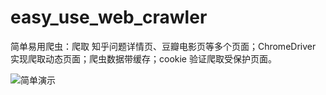 # easy_use_web_crawler
简单易用爬虫：爬取 知乎问题详情页、豆瓣电影页等多个页面；ChromeDriver 实现爬取动态页面；爬虫数据带缓存；cookie 验证爬取受保护页面。

![简单演示](simple_show.gif)
